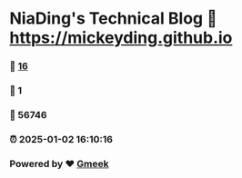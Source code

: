 # NiaDing's Technical Blog  :link: https://mickeyding.github.io 
### :page_facing_up: [16](https://mickeyding.github.io/tag.html) 
### :speech_balloon: 1 
### :hibiscus: 56746 
### :alarm_clock: 2025-01-02 16:10:16 
### Powered by :heart: [Gmeek](https://github.com/Meekdai/Gmeek)
